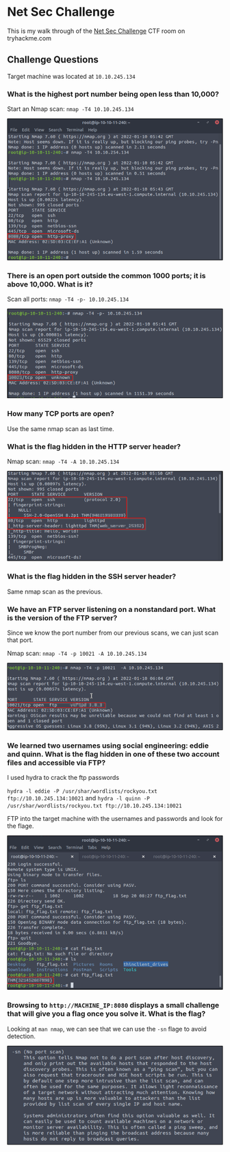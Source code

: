 
# Net Sec Challenge

This is my walk through of the [Net Sec Challenge](https://tryhackme.com/room/netsecchallenge) CTF room on tryhackme.com



## Challenge Questions

Target machine was located at `10.10.245.134`

### What is the highest port number being open less than 10,000? 

Start an Nmap scan: `nmap -T4 10.10.245.134`

![Open Port](./Screenshots/1-1.png?raw=true 'Open Port')

### There is an open port outside the common 1000 ports; it is above 10,000. What is it?

Scan all ports: `nmap -T4 -p- 10.10.245.134`

![Highest Port](./Screenshots/1-2.png?raw=true 'Highest Port')

### How many TCP ports are open?

Use the same nmap scan as last time.

### What is the flag hidden in the HTTP server header?

Nmap scan: `nmap -T4 -A 10.10.245.134`

![Header Flags](./Screenshots/1-4.png?raw=true 'Header Flags')

### What is the flag hidden in the SSH server header?

Same nmap scan as the previous.

### We have an FTP server listening on a nonstandard port. What is the version of the FTP server?

Since we know the port number from our previous scans, we can just scan that port.

Nmap scan: `nmap -T4 -p 10021 -A 10.10.245.134`

![FTP Version](./Screenshots/1-6.png?raw=true 'FTP Version')

### We learned two usernames using social engineering: eddie and quinn. What is the flag hidden in one of these two account files and accessible via FTP?

I used hydra to crack the ftp passwords

`hydra -l eddie -P /usr/shar/wordlists/rockyou.txt ftp://10.10.245.134:10021` and `hydra -l quinn -P /usr/shar/wordlists/rockyou.txt ftp://10.10.245.134:10021`

FTP into the target machine with the usernames and passwords and look for the flage.

![Flag](./Screenshots/1-8.png?raw=true 'Flag')

### Browsing to `http://MACHINE_IP:8080` displays a small challenge that will give you a flag once you solve it. What is the flag?

Looking at `man nmap`, we can see that we can use the `-sn` flage to avoid detection.

![Challenge](./Screenshots/1-9.png?raw=true 'Challenge')